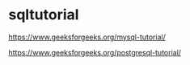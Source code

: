 # sqltutorial

https://www.geeksforgeeks.org/mysql-tutorial/

https://www.geeksforgeeks.org/postgresql-tutorial/